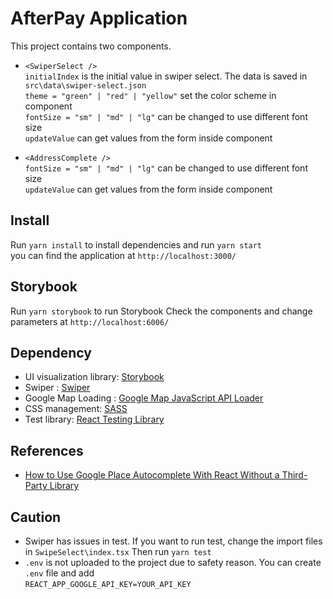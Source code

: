 # AfterPay Application
This project contains two components.

* ```<SwiperSelect />```  
```initialIndex``` is the initial value in swiper select. The data is saved in ```src\data\swiper-select.json```  
```theme = "green" | "red" | "yellow"``` set the color scheme in component  
```fontSize = "sm" | "md" | "lg"``` can be changed to use different font size  
```updateValue``` can get values from the form inside component  

* ```<AddressComplete />```  
```fontSize = "sm" | "md" | "lg"``` can be changed to use different font size  
```updateValue``` can get values from the form inside component
## Install
Run ```yarn install``` to install dependencies and run ```yarn start```  
you can find the application at ```http://localhost:3000/```

## Storybook
Run ```yarn storybook``` to run Storybook
Check the components and change parameters at ```http://localhost:6006/```

## Dependency
* UI visualization library: [Storybook](https://storybook.js.org/)
* Swiper : [Swiper](https://swiperjs.com/)
* Google Map Loading : [Google Map JavaScript API Loader](https://googlemaps.github.io/js-api-loader/index.html)
* CSS management: [SASS](https://sass-lang.com/)
* Test library: [React Testing Library](https://testing-library.com/)

## References
* [How to Use Google Place Autocomplete With React Without a Third-Party Library](https://betterprogramming.pub/the-best-practice-with-google-place-autocomplete-api-on-react-939211e8b4ce)


## Caution
* Swiper has issues in test. If you want to run test, change the import files in ```SwipeSelect\index.tsx```
Then run ```yarn test```
* ```.env``` is not uploaded to the project due to safety reason. You can create ```.env``` file and add  
```REACT_APP_GOOGLE_API_KEY=YOUR_API_KEY``` 